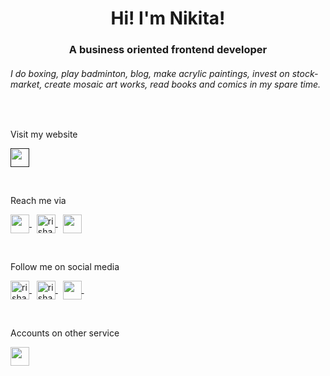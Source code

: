 <h1 align="center">Hi! I'm Nikita!</h1>
<h3 align="center">A business oriented frontend developer</h3>

<h6>I do boxing, play badminton, blog, make acrylic paintings, invest on stock-market, create mosaic art works, read books and comics in my spare time.</h6>

<br>

<p>Visit my website</p>
<p align="left">
  <a href="" target="_blank" rel="noreferrer">
    <img align="center" src="https://www.downloadclipart.net/large/world-wide-web-png-clipart.png" height="30" />
  </a>
</p>

<br>

<p>Reach me via</p>
<p align="left">
  <a href="https://t.me/fromaline" target="_blank" rel="noreferrer">
    <img align="center" src="https://upload.wikimedia.org/wikipedia/commons/8/83/Telegram_2019_Logo.svg" height="30" />
  </a>
  &nbsp;
  <a href="https://linkedin.com/in/fromaline" target="_blank" rel="noreferrer">
    <img align="center" src="https://raw.githubusercontent.com/rahuldkjain/github-profile-readme-generator/master/src/images/icons/Social/linked-in-alt.svg" alt="rishav-chanda-b89a791b3" height="30" />
  </a>
  &nbsp;
  <a href="mailto:grechino2412@gmail.com" target="_blank" rel="noreferrer">
    <img align="center" src="https://upload.wikimedia.org/wikipedia/commons/7/7e/Gmail_icon_%282020%29.svg" height="30" />
  </a>
</p>

<br>

<p>Follow me on social media</p>
<p align="left">
  <a href="https://twitter.com/fromaline" target="_blank" rel="noreferrer">
    <img align="center" src="https://raw.githubusercontent.com/rahuldkjain/github-profile-readme-generator/master/src/images/icons/Social/twitter.svg" alt="rishavchanda" height="30" />
  </a>
  &nbsp;
  <a href="https://dev.to/fromaline" target="_blank" rel="noreferrer">
    <img align="center" src="https://raw.githubusercontent.com/rahuldkjain/github-profile-readme-generator/master/src/images/icons/Social/devto.svg" alt="rishav-chanda-b89a791b3" height="30" />
  </a>
  &nbsp;
  <a href="https://blog.fromaline.com/" target="_blank" rel="noreferrer">
    <img align="center" src="https://cdn.hashnode.com/res/hashnode/image/upload/v1611902473383/CDyAuTy75.png?auto=compress" height="30" />
  </a>
  &nbsp;
</p>
<br>

<p>Accounts on other service</p>
<p align="left">
  <a href="https://stackoverflow.com/users/13162259/fromaline" target="_blank" rel="noreferrer">
    <img align="center" src="https://raw.githubusercontent.com/rahuldkjain/github-profile-readme-generator/master/src/images/icons/Social/stack-overflow.svg" height="30" />
  </a>
</p>
